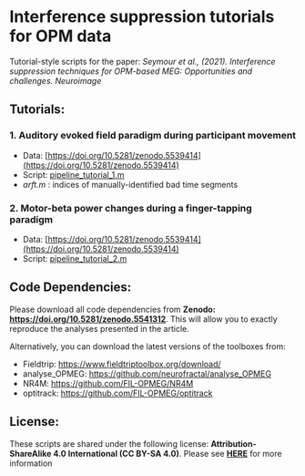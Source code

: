 # Interference suppression tutorials for OPM data

Tutorial-style scripts for the paper: 
*Seymour et al., (2021). Interference suppression techniques for OPM-based MEG:  Opportunities and challenges. Neuroimage*

## Tutorials:

### 1. Auditory evoked field paradigm during participant movement

- Data: [https://doi.org/10.5281/zenodo.5539414](https://doi.org/10.5281/zenodo.5539414)
- Script: [pipeline_tutorial_1.m](./pipeline_tutorial_1.m)
- *arft.m* : indices of manually-identified bad time segments

### 2. Motor-beta power changes during a finger-tapping paradigm

- Data: [https://doi.org/10.5281/zenodo.5539414](https://doi.org/10.5281/zenodo.5539414)
- Script: [pipeline_tutorial_2.m](./pipeline_tutorial_2.m)

## Code Dependencies:

Please download all code dependencies from **Zenodo: https://doi.org/10.5281/zenodo.5541312**. This will allow you to exactly reproduce the analyses presented in the article.

Alternatively, you can download the latest versions of the toolboxes from:
- Fieldtrip:      https://www.fieldtriptoolbox.org/download/
- analyse_OPMEG:  https://github.com/neurofractal/analyse_OPMEG
- NR4M:           https://github.com/FIL-OPMEG/NR4M
- optitrack:      https://github.com/FIL-OPMEG/optitrack

## License:

These scripts are shared under the following license:
**Attribution-ShareAlike 4.0 International (CC BY-SA 4.0)**.
Please see **[HERE](https://creativecommons.org/licenses/by-sa/4.0/)** for more information
